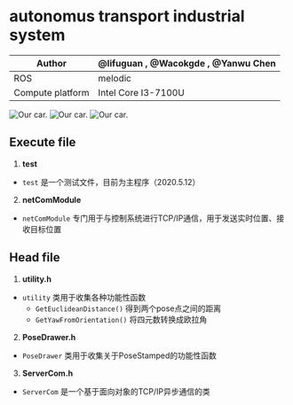 <!--
 * @Author: your name
 * @Date: 2019-11-05 21:41:24
 * @LastEditTime: 2020-05-12 22:50:03
 * @LastEditors: Please set LastEditors
 * @Description: In User Settings Edit
 * @FilePath: /autonomus_transport_industrial_system/README.md
 -->
# autonomus transport industrial system

|Author|@lifuguan , @Wacokgde , @Yanwu Chen|
|---|---
|ROS|melodic
|Compute platform| Intel Core I3-7100U|date 2019.11.3

![Our car.](img/car.jpg)
![Our car.](img/car2.jpg)
![Our car.](img/car3.jpg)

## Execute file

1. **test**
- `test` 是一个测试文件，目前为主程序（2020.5.12）
  
2. **netComModule**
- `netComModule` 专门用于与控制系统进行TCP/IP通信，用于发送实时位置、接收目标位置

## Head file

1. **utility.h**

- `utility` 类用于收集各种功能性函数
    - `GetEuclideanDistance()` 得到两个pose点之间的距离
    - `GetYawFromOrientation()` 将四元数转换成欧拉角

2. **PoseDrawer.h**
- `PoseDrawer` 类用于收集关于PoseStamped的功能性函数  

3. **ServerCom.h**
- `ServerCom` 是一个基于面向对象的TCP/IP异步通信的类

